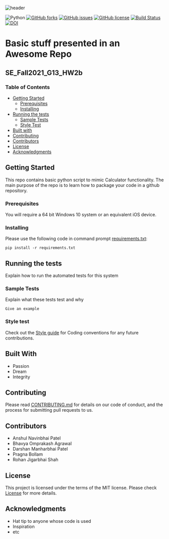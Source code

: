 ![header](https://capsule-render.vercel.app/api?type=rect&color=gradient&height=300&section=header&text=Calculator&fontSize=90)

![Python](https://img.shields.io/badge/python-3670A0?style=flat&logo=python&logoColor=ffdd54)
[![GitHub forks](https://img.shields.io/github/forks/anshulp2912/SE_Fall2021_G13_HW2b)](https://github.com/anshulp2912/SE_Fall2021_G13_HW2b/network)
[![GitHub issues](https://img.shields.io/github/issues/anshulp2912/SE_Fall2021_G13_HW2b?style=flat)](https://github.com/anshulp2912/SE_Fall2021_G13_HW2b/issues)
[![GitHub license](https://img.shields.io/github/license/anshulp2912/SE_Fall2021_G13_HW2b?style=flat)](https://github.com/anshulp2912/SE_Fall2021_G13_HW2b/blob/main/LICENSE)
[![Build Status](https://app.travis-ci.com/anshulp2912/SE_Fall2021_G13_HW2b.svg?branch=main)](https://app.travis-ci.com/anshulp2912/SE_Fall2021_G13_HW2b)
[![DOI](https://zenodo.org/badge/400851928.svg)](https://zenodo.org/badge/latestdoi/400851928)

#  Basic stuff presented in an Awesome Repo
## SE_Fall2021_G13_HW2b
### Table of Contents
- [Getting Started](#GettingStarted)
    - [Prerequisites](#prerequisites)
    - [Installing](#installing)
- [Running the tests](#runtest)
    - [Sample Tests](#sampletest)
    - [Style Test](#styletest)
- [Built with](#built)
- [Contributing](#contributing)
- [Contributors](#contributors)
- [License](#license)
- [Acknowledgments](#acknowledgement)
## Getting Started <a name="GettingStarted"></a>

This repo contains basic python script to mimic Calculator functionality. The main purpose of the repo is to learn how to package your code in a github repository.

### Prerequisites <a name="prerequisites"></a>

You will require a 64 bit Windows 10 system or an equivalent iOS device.

### Installing <a name="installing"></a>

Please use the following code in command prompt [requirements.txt](https://github.com/anshulp2912/SE_Fall2021_G13_HW2b/blob/main/requirements.txt):<br>

    pip install -r requirements.txt

## Running the tests <a name="runtest"></a>

Explain how to run the automated tests for this system

### Sample Tests <a name="sampletest"></a>

Explain what these tests test and why

    Give an example

### Style test <a name="styletest"></a>

Check out the [Style guide](https://github.com/anshulp2912/SE_Fall2021_G13_HW2b/blob/main/CONTRIBUTING.md) for Coding conventions for any future contributions.

## Built With <a name="built"></a>

  - Passion
  - Dream
  - Integrity

## Contributing <a name="contributing"></a>

Please read [CONTRIBUTING.md](CONTRIBUTING.md) for details on our code
of conduct, and the process for submitting pull requests to us.

## Contributors <a name="contributors"></a>

  - Anshul Navinbhai Patel
  - Bhavya Omprakash Agrawal
  - Darshan Manharbhai Patel
  - Pragna Bollam
  - Rohan Jigarbhai Shah

## License <a name="license"></a>

This project is licensed under the terms of the MIT license.
Please check [License](https://github.com/anshulp2912/SE_Fall2021_G13_HW2b/blob/main/LICENSE) for more details.

## Acknowledgments <a name="acknowledgement"></a>

  - Hat tip to anyone whose code is used
  - Inspiration
  - etc

